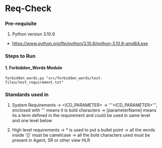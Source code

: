# Req-Check

### Pre-requisite
1. Python version 3.10.9 
- https://www.python.org/ftp/python/3.10.9/python-3.10.9-amd64.exe

### Steps to Run

#### 1. Forbidden_Words Module
```
forbidden_words.py "src/forbidden_words/test-files/test_requirement.txt"
```

### Standards used in 
1. System Requirements
    -> <ICD_PARAMETER>
    -> '''<ICD_PARAMETER>''', enclosed with ''' means it is bold characters 
    -> [parameterName] means its a term defined in the requirement and could be used in same level and one level below

2. High level requirements
    -> * is used to put a bullet point 
    -> all the words inside '[]' must be camelcase 
    -> all the bold characters used must be present in Agent, SR or other view HLR




